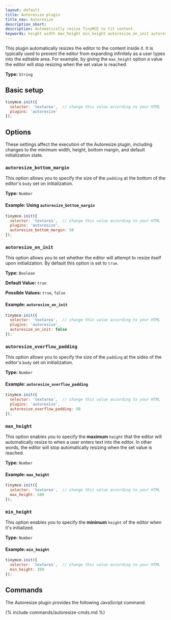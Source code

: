 ```yaml
---
layout: default
title: Autoresize plugin
title_nav: Autoresize
description_short:
description: Automatically resize TinyMCE to fit content.
keywords: height width max_height min_height autoresize_on_init autoresize_overflow_padding autoresize_overflow_padding
---
```


This plugin automatically resizes the editor to the content inside it. It is typically used to prevent the editor from expanding infinitely as a user types into the editable area. For example, by giving the `max_height` option a value the editor will stop resizing when the set value is reached.

**Type:** `String`

## Basic setup

```js
tinymce.init({
  selector: 'textarea',  // change this value according to your HTML
  plugins: 'autoresize'
});
```

## Options

These settings affect the execution of the Autoresize plugin, including changes to the minimum width, height, bottom margin, and default initialization state.

### `autoresize_bottom_margin`

This option allows you to specify the size of the `padding` at the bottom of the editor's `body` set on initialization.

**Type:** `Number`

#### Example: Using `autoresize_bottom_margin`

```js
tinymce.init({
  selector: 'textarea',  // change this value according to your HTML
  plugins: 'autoresize',
  autoresize_bottom_margin: 50
});
```

### `autoresize_on_init`

This option allows you to set whether the editor will attempt to resize itself upon initialization. By default this option is set to `true`.

**Type:** `Boolean`

**Default Value:** `true`

**Possible Values:** `true`, `false`

#### Example: `autoresize_on_init`

```js
tinymce.init({
  selector: 'textarea',  // change this value according to your HTML
  plugins: 'autoresize',
  autoresize_on_init: false
});
```

### `autoresize_overflow_padding`

This option allows you to specify the size of the `padding` at the sides of the editor's `body` set on initialization.

**Type:** `Number`

#### Example: `autoresize_overflow_padding`

```js
tinymce.init({
  selector: 'textarea',  // change this value according to your HTML
  plugins: 'autoresize',
  autoresize_overflow_padding: 50
});
```

### `max_height`

This option enables you to specify the **maximum** `height` that the editor will automatically resize to when a user enters text into the editor. In other words, the editor will stop automatically resizing when the set value is reached.

**Type:** `Number`

#### Example: `max_height`

```js
tinymce.init({
  selector: 'textarea',  // change this value according to your HTML
  max_height: 500
});
```

### `min_height`

This option enables you to specify the **minimum** `height` of the editor when it's initialized.

**Type:** `Number`

#### Example: `min_height`

```js
tinymce.init({
  selector: 'textarea',  // change this value according to your HTML
  min_height: 350
});
```

## Commands

The Autoresize plugin provides the following JavaScript command.

{% include commands/autoresize-cmds.md %}
